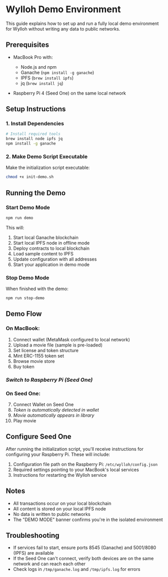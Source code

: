 # Wylloh Demo Environment

This guide explains how to set up and run a fully local demo environment for Wylloh without writing any data to public networks.

## Prerequisites

- MacBook Pro with:
  - Node.js and npm
  - Ganache (`npm install -g ganache`)
  - IPFS (`brew install ipfs`)
  - jq (`brew install jq`)

- Raspberry Pi 4 (Seed One) on the same local network

## Setup Instructions

### 1. Install Dependencies

```bash
# Install required tools
brew install node ipfs jq
npm install -g ganache
```

### 2. Make Demo Script Executable

Make the initialization script executable:

```bash
chmod +x init-demo.sh
```

## Running the Demo

### Start Demo Mode

```bash
npm run demo
```

This will:
1. Start local Ganache blockchain
2. Start local IPFS node in offline mode
3. Deploy contracts to local blockchain
4. Load sample content to IPFS
5. Update configuration with all addresses
6. Start your application in demo mode

### Stop Demo Mode

When finished with the demo:

```bash
npm run stop-demo
```

## Demo Flow

### On MacBook:
1. Connect wallet (MetaMask configured to local network)
2. Upload a movie file (sample is pre-loaded)
3. Set license and token structure
4. Mint ERC-1155 token set 
5. Browse movie store
6. Buy token

### *Switch to Raspberry Pi (Seed One)*

### On Seed One:
7. Connect Wallet on Seed One
8. *Token is automatically detected in wallet*
9. *Movie automatically appears in library*
10. Play movie

## Configure Seed One

After running the initialization script, you'll receive instructions for configuring your Raspberry Pi. These will include:

1. Configuration file path on the Raspberry Pi: `/etc/wylloh/config.json`
2. Required settings pointing to your MacBook's local services
3. Instructions for restarting the Wylloh service

## Notes

- All transactions occur on your local blockchain
- All content is stored on your local IPFS node
- No data is written to public networks
- The "DEMO MODE" banner confirms you're in the isolated environment

## Troubleshooting

- If services fail to start, ensure ports 8545 (Ganache) and 5001/8080 (IPFS) are available
- If the Seed One can't connect, verify both devices are on the same network and can reach each other
- Check logs in `/tmp/ganache.log` and `/tmp/ipfs.log` for errors